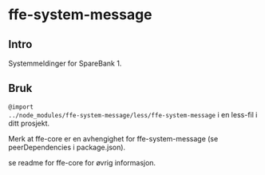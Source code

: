 # ffe-system-message

## Intro

Systemmeldinger for SpareBank 1.

## Bruk

<code>@import ../node_modules/ffe-system-message/less/ffe-system-message</code> i en less-fil i ditt prosjekt.

Merk at ffe-core er en avhengighet for ffe-system-message (se peerDependencies i package.json).

se readme for ffe-core for øvrig informasjon.
